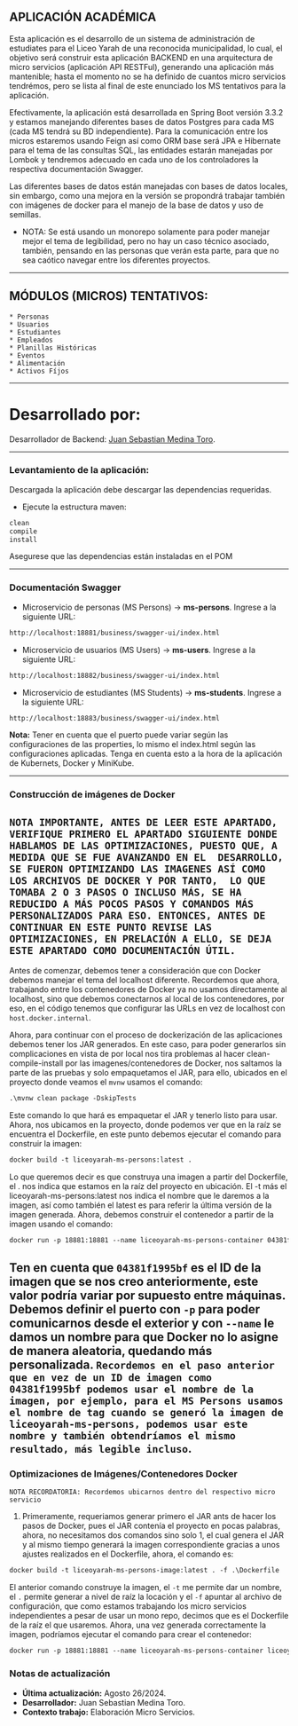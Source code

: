 ## APLICACIÓN ACADÉMICA ##
Esta aplicación es el desarrollo de un sistema de administración de 
estudiates para el Liceo Yarah de una reconocida municipalidad, lo cual, 
el objetivo será construir esta aplicación BACKEND en una arquitectura 
de micro servicios (aplicación API RESTFul), generando una aplicación 
más mantenible; hasta el momento no se ha definido de cuantos micro 
servicios tendrémos, pero se lista al final de este enunciado los MS 
tentativos para la aplicación. 

Efectivamente, la aplicación está desarrollada en Spring Boot versión 
3.3.2 y estamos manejando diferentes bases de datos Postgres para cada 
MS (cada MS tendrá su BD independiente). Para la comunicación entre los 
micros estaremos usando Feign así como ORM base será JPA e Hibernate para 
el tema de las consultas SQL, las entidades estarán manejadas por Lombok 
y tendremos adecuado en cada uno de los controladores la respectiva 
documentación Swagger.

Las diferentes bases de datos están manejadas con bases de datos locales,
sin embargo, como una mejora en la versión se propondrá trabajar también
con imágenes de docker para el manejo de la base de datos y uso de semillas.

* NOTA:
Se está usando un monorepo solamente para poder manejar mejor el tema
de legibilidad, pero no hay un caso técnico asociado, también, pensando en
las personas que verán esta parte, para que no sea caótico navegar entre
los diferentes proyectos.

-------------------------------------------------------------------------------

## MÓDULOS (MICROS) TENTATIVOS: 
    * Personas
    * Usuarios
    * Estudiantes
    * Empleados
    * Planillas Históricas
    * Eventos
    * Alimentación
    * Activos Fíjos

---------------------------------------------------------------------------------------
# Desarrollado por: #
Desarrollador de Backend: [Juan Sebastian Medina Toro](https://www.linkedin.com/in/juan-sebastian-medina-toro-887491249/).

---------------------------------------------------------------------------------------

### Levantamiento de la aplicación:
Descargada la aplicación debe descargar las dependencias requeridas.
* Ejecute la estructura maven:
````dockerfile
clean
compile
install
````
Asegurese que las dependencias están instaladas en el POM

---------------------------------------------------------------------------------------

### Documentación Swagger
* Microservicio de personas (MS Persons) -> **ms-persons**.
Ingrese a la siguiente URL:
````dockerfile
http://localhost:18881/business/swagger-ui/index.html
````

* Microservicio de usuarios (MS Users) -> **ms-users**.
  Ingrese a la siguiente URL:
````dockerfile
http://localhost:18882/business/swagger-ui/index.html
````

* Microservicio de estudiantes (MS Students) -> **ms-students**.
  Ingrese a la siguiente URL:
````dockerfile
http://localhost:18883/business/swagger-ui/index.html
````

**Nota:** Tener en cuenta que el puerto puede variar según las configuraciones de las 
properties, lo mismo el index.html según las configuraciones aplicadas. Tenga en cuenta
esto a la hora de la aplicación de Kubernets, Docker y MiniKube.

---------------------------------------------------------------------------------------
### Construcción de imágenes de Docker
`NOTA IMPORTANTE, ANTES DE LEER ESTE APARTADO, VERIFIQUE PRIMERO EL APARTADO SIGUIENTE
DONDE HABLAMOS DE LAS OPTIMIZACIONES, PUESTO QUE, A MEDIDA QUE SE FUE AVANZANDO EN EL 
DESARROLLO, SE FUERON OPTIMIZANDO LAS IMAGENES ASÍ COMO LOS ARCHIVOS DE DOCKER Y POR TANTO, 
LO QUE TOMABA 2 O 3 PASOS O INCLUSO MÁS, SE HA REDUCIDO A MÁS POCOS PASOS Y COMANDOS MÁS 
PERSONALIZADOS PARA ESO.
ENTONCES, ANTES DE CONTINUAR EN ESTE PUNTO REVISE LAS OPTIMIZACIONES, EN PRELACIÓN A ELLO,
SE DEJA ESTE APARTADO COMO DOCUMENTACIÓN ÚTIL.`
---------------------------------------------------------------------------------------
Antes de comenzar, debemos tener a consideración que con Docker debemos manejar el
tema del localhost diferente. Recordemos que ahora, trabajando entre los contenedores de 
Docker ya no usamos directamente al localhost, sino que debemos conectarnos al local de 
los contenedores, por eso, en el código tenemos que configurar las URLs en vez de localhost 
con ``host.docker.internal``.

Ahora, para continuar con el proceso de dockerización de las aplicaciones debemos tener 
los JAR generados. En este caso, para poder generarlos sin complicaciones en vista de por 
local nos tira problemas al hacer clean-compile-install por las imagenes/contenedores de 
Docker, nos saltamos la parte de las pruebas y solo empaquetamos el JAR, para ello, 
ubicados en el proyecto donde veamos el ``mvnw`` usamos el comando:
````dockerfile
.\mvnw clean package -DskipTests
````
Este comando lo que hará es empaquetar el JAR y tenerlo listo para usar.
Ahora, nos ubicamos en la proyecto, donde podemos ver que en la raíz se encuentra el Dockerfile,
en este punto debemos ejecutar el comando para construir la imagen:
````dockerfile
docker build -t liceoyarah-ms-persons:latest .
````
Lo que queremos decir es que construya una imagen a partir del Dockerfile, el . nos indica
que estamos en la raíz del proyecto en ubicación. El -t más el liceoyarah-ms-persons:latest 
nos indica el nombre que le daremos a la imagen, así como también el latest es para referir 
la última versión de la imagen generada.
Ahora, debemos construir el contenedor a partir de la imagen usando el comando:
````dockerfile
docker run -p 18881:18881 --name liceoyarah-ms-persons-container 04381f1995bf
````
Ten en cuenta que ``04381f1995bf`` es el ID de la imagen que se nos creo anteriormente, este
valor podría variar por supuesto entre máquinas. Debemos definir el puerto con ``-p`` para
poder comunicarnos desde el exterior y con ``--name`` le damos un nombre para que Docker no lo
asigne de manera aleatoria, quedando más personalizada.
`Recordemos en el paso anterior que en vez de un ID de imagen como 04381f1995bf podemos usar
el nombre de la imagen, por ejemplo, para el MS Persons usamos el nombre de tag cuando se
generó la imagen de liceoyarah-ms-persons, podemos usar este nombre y también obtendríamos
el mismo resultado, más legible incluso`.
---------------------------------------------------------------------------------------
### Optimizaciones de Imágenes/Contenedores Docker
``NOTA RECORDATORIA: Recordemos ubicarnos dentro del respectivo micro servicio``
1. Primeramente, requeriamos generar primero el JAR ants de hacer los pasos de Docker, pues
el JAR contenía el proyecto en pocas palabras, ahora, no necesitamos dos comandos sino solo
1, el cual genera el JAR y al mismo tiempo generará la imagen correspondiente gracias a unos
ajustes realizados en el Dockerfile, ahora, el comando es:
````dockerfile
docker build -t liceoyarah-ms-persons-image:latest . -f .\Dockerfile
````
El anterior comando construye la imagen, el ``-t`` me permite dar un nombre, el ``.`` permite
generar a nivel de raíz la locación y el ``-f`` apuntar al archivo de configuración, que como
estamos trabajando los micro servicios independientes a pesar de usar un mono repo, decimos
que es el Dockerfile de la raíz el que usaremos. Ahora, una vez generada correctamente la
imagen, podríamos ejecutar el comando para crear el contenedor:
````dockerfile
docker run -p 18881:18881 --name liceoyarah-ms-persons-container liceoyarah-ms-persons-image
````

### Notas de actualización
* **Última actualización:** Agosto 26/2024.
* **Desarrollador:** Juan Sebastian Medina Toro.
* **Contexto trabajo:** Elaboración Micro Servicios.

